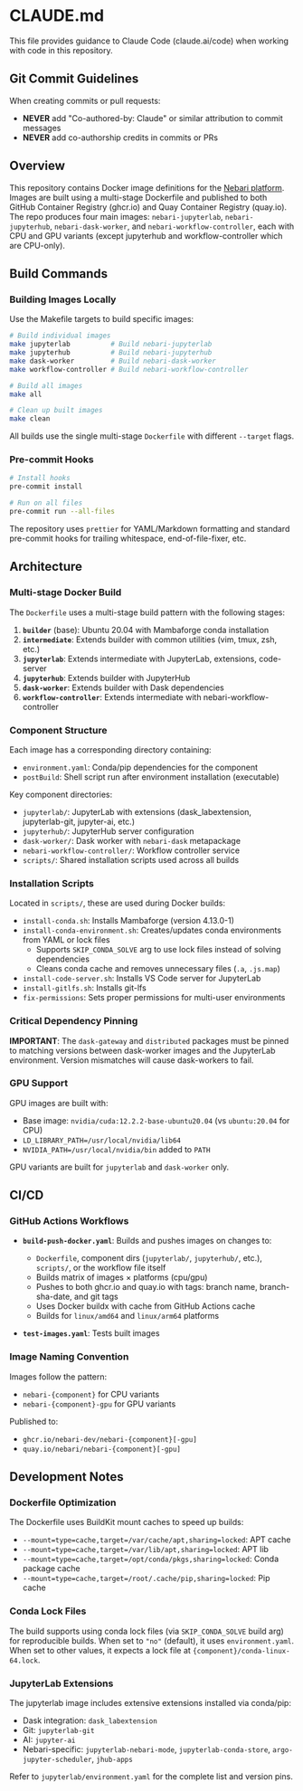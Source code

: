 # CLAUDE.md

This file provides guidance to Claude Code (claude.ai/code) when working with code in this repository.

## Git Commit Guidelines

When creating commits or pull requests:
- **NEVER** add "Co-authored-by: Claude" or similar attribution to commit messages
- **NEVER** add co-authorship credits in commits or PRs

## Overview

This repository contains Docker image definitions for the [Nebari platform](https://nebari.dev). Images are built using a multi-stage Dockerfile and published to both GitHub Container Registry (ghcr.io) and Quay Container Registry (quay.io). The repo produces four main images: `nebari-jupyterlab`, `nebari-jupyterhub`, `nebari-dask-worker`, and `nebari-workflow-controller`, each with CPU and GPU variants (except jupyterhub and workflow-controller which are CPU-only).

## Build Commands

### Building Images Locally

Use the Makefile targets to build specific images:

```bash
# Build individual images
make jupyterlab          # Build nebari-jupyterlab
make jupyterhub          # Build nebari-jupyterhub
make dask-worker         # Build nebari-dask-worker
make workflow-controller # Build nebari-workflow-controller

# Build all images
make all

# Clean up built images
make clean
```

All builds use the single multi-stage `Dockerfile` with different `--target` flags.

### Pre-commit Hooks

```bash
# Install hooks
pre-commit install

# Run on all files
pre-commit run --all-files
```

The repository uses `prettier` for YAML/Markdown formatting and standard pre-commit hooks for trailing whitespace, end-of-file-fixer, etc.

## Architecture

### Multi-stage Docker Build

The `Dockerfile` uses a multi-stage build pattern with the following stages:

1. **`builder`** (base): Ubuntu 20.04 with Mambaforge conda installation
2. **`intermediate`**: Extends builder with common utilities (vim, tmux, zsh, etc.)
3. **`jupyterlab`**: Extends intermediate with JupyterLab, extensions, code-server
4. **`jupyterhub`**: Extends builder with JupyterHub
5. **`dask-worker`**: Extends builder with Dask dependencies
6. **`workflow-controller`**: Extends intermediate with nebari-workflow-controller

### Component Structure

Each image has a corresponding directory containing:
- `environment.yaml`: Conda/pip dependencies for the component
- `postBuild`: Shell script run after environment installation (executable)

Key component directories:
- `jupyterlab/`: JupyterLab with extensions (dask_labextension, jupyterlab-git, jupyter-ai, etc.)
- `jupyterhub/`: JupyterHub server configuration
- `dask-worker/`: Dask worker with `nebari-dask` metapackage
- `nebari-workflow-controller/`: Workflow controller service
- `scripts/`: Shared installation scripts used across all builds

### Installation Scripts

Located in `scripts/`, these are used during Docker builds:
- `install-conda.sh`: Installs Mambaforge (version 4.13.0-1)
- `install-conda-environment.sh`: Creates/updates conda environments from YAML or lock files
  - Supports `SKIP_CONDA_SOLVE` arg to use lock files instead of solving dependencies
  - Cleans conda cache and removes unnecessary files (`.a`, `.js.map`)
- `install-code-server.sh`: Installs VS Code server for JupyterLab
- `install-gitlfs.sh`: Installs git-lfs
- `fix-permissions`: Sets proper permissions for multi-user environments

### Critical Dependency Pinning

**IMPORTANT**: The `dask-gateway` and `distributed` packages must be pinned to matching versions between dask-worker images and the JupyterLab environment. Version mismatches will cause dask-workers to fail.

### GPU Support

GPU images are built with:
- Base image: `nvidia/cuda:12.2.2-base-ubuntu20.04` (vs `ubuntu:20.04` for CPU)
- `LD_LIBRARY_PATH=/usr/local/nvidia/lib64`
- `NVIDIA_PATH=/usr/local/nvidia/bin` added to `PATH`

GPU variants are built for `jupyterlab` and `dask-worker` only.

## CI/CD

### GitHub Actions Workflows

- **`build-push-docker.yaml`**: Builds and pushes images on changes to:
  - `Dockerfile`, component dirs (`jupyterlab/`, `jupyterhub/`, etc.), `scripts/`, or the workflow file itself
  - Builds matrix of images × platforms (cpu/gpu)
  - Pushes to both ghcr.io and quay.io with tags: branch name, branch-sha-date, and git tags
  - Uses Docker buildx with cache from GitHub Actions cache
  - Builds for `linux/amd64` and `linux/arm64` platforms

- **`test-images.yaml`**: Tests built images

### Image Naming Convention

Images follow the pattern:
- `nebari-{component}` for CPU variants
- `nebari-{component}-gpu` for GPU variants

Published to:
- `ghcr.io/nebari-dev/nebari-{component}[-gpu]`
- `quay.io/nebari/nebari-{component}[-gpu]`

## Development Notes

### Dockerfile Optimization

The Dockerfile uses BuildKit mount caches to speed up builds:
- `--mount=type=cache,target=/var/cache/apt,sharing=locked`: APT cache
- `--mount=type=cache,target=/var/lib/apt,sharing=locked`: APT lib
- `--mount=type=cache,target=/opt/conda/pkgs,sharing=locked`: Conda package cache
- `--mount=type=cache,target=/root/.cache/pip,sharing=locked`: Pip cache

### Conda Lock Files

The build supports using conda lock files (via `SKIP_CONDA_SOLVE` build arg) for reproducible builds. When set to `"no"` (default), it uses `environment.yaml`. When set to other values, it expects a lock file at `{component}/conda-linux-64.lock`.

### JupyterLab Extensions

The jupyterlab image includes extensive extensions installed via conda/pip:
- Dask integration: `dask_labextension`
- Git: `jupyterlab-git`
- AI: `jupyter-ai`
- Nebari-specific: `jupyterlab-nebari-mode`, `jupyterlab-conda-store`, `argo-jupyter-scheduler`, `jhub-apps`

Refer to `jupyterlab/environment.yaml` for the complete list and version pins.
